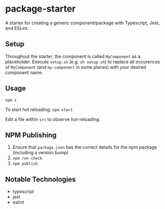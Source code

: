 # package-starter

A starter for creating a generic component/package with Typescript, Jest, and ESLint.

## Setup

Throughout the starter, the component is called `MyComponent` as a placeholder. Execute `setup.sh` (e.g. `sh setup.sh`) to replace all occurences of `MyComponent` (and `my-component` in some places) with your desired component name.

## Usage

`npm i`

To start hot reloading: `npm start`

Edit a file within `src` to observe hot-reloading.

## NPM Publishing

1. Ensure that `package.json` has the correct details for the npm package (including a version bump)
2. `npm run check`
3. `npm publish`

## Notable Technologies

* typescript
* jest
* eslint

